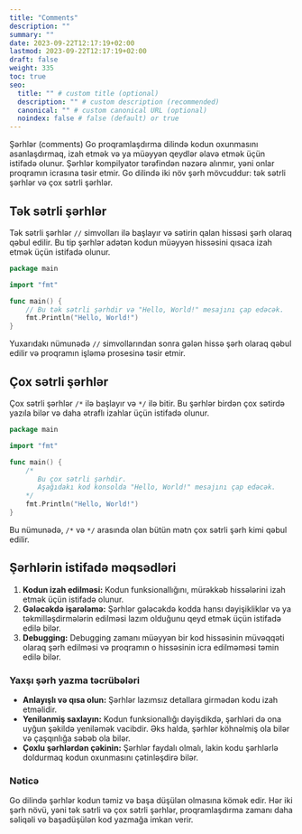 ```yaml
---
title: "Comments"
description: ""
summary: ""
date: 2023-09-22T12:17:19+02:00
lastmod: 2023-09-22T12:17:19+02:00
draft: false
weight: 335
toc: true
seo:
  title: "" # custom title (optional)
  description: "" # custom description (recommended)
  canonical: "" # custom canonical URL (optional)
  noindex: false # false (default) or true
---
```



Şərhlər (comments) Go proqramlaşdırma dilində kodun oxunmasını asanlaşdırmaq, izah etmək və ya müəyyən qeydlər əlavə etmək üçün istifadə olunur. Şərhlər kompilyator tərəfindən nəzərə alınmır, yəni onlar proqramın icrasına təsir etmir. Go dilində iki növ şərh mövcuddur: tək sətrli şərhlər və çox sətrli şərhlər.

## Tək sətrli şərhlər

Tək sətrli şərhlər `//` simvolları ilə başlayır və sətirin qalan hissəsi şərh olaraq qəbul edilir. Bu tip şərhlər adətən kodun müəyyən hissəsini qısaca izah etmək üçün istifadə olunur.

```go
package main

import "fmt"

func main() {
    // Bu tək sətrli şərhdir və "Hello, World!" mesajını çap edəcək.
    fmt.Println("Hello, World!")
}
```

Yuxarıdakı nümunədə `//` simvollarından sonra gələn hissə şərh olaraq qəbul edilir və proqramın işləmə prosesinə təsir etmir.

## Çox sətrli şərhlər

Çox sətrli şərhlər `/*` ilə başlayır və `*/` ilə bitir. Bu şərhlər birdən çox sətirdə yazıla bilər və daha ətraflı izahlar üçün istifadə olunur.

```go
package main

import "fmt"

func main() {
    /*
       Bu çox sətrli şərhdir.
       Aşağıdakı kod konsolda "Hello, World!" mesajını çap edəcək.
    */
    fmt.Println("Hello, World!")
}
```

Bu nümunədə, `/*` və `*/` arasında olan bütün mətn çox sətrli şərh kimi qəbul edilir.

## Şərhlərin istifadə məqsədləri

1. **Kodun izah edilməsi:** Kodun funksionallığını, mürəkkəb hissələrini izah etmək üçün istifadə olunur.
2. **Gələcəkdə işarələmə:** Şərhlər gələcəkdə kodda hansı dəyişikliklər və ya təkmilləşdirmələrin edilməsi lazım olduğunu qeyd etmək üçün istifadə edilə bilər.
3. **Debugging:** Debugging zamanı müəyyən bir kod hissəsinin müvəqqəti olaraq şərh edilməsi və proqramın o hissəsinin icra edilməməsi təmin edilə bilər.

### Yaxşı şərh yazma təcrübələri

- **Anlayışlı və qısa olun:** Şərhlər lazımsız detallara girmədən kodu izah etməlidir.
- **Yenilənmiş saxlayın:** Kodun funksionallığı dəyişdikdə, şərhləri də ona uyğun şəkildə yeniləmək vacibdir. Əks halda, şərhlər köhnəlmiş ola bilər və çaşqınlığa səbəb ola bilər.
- **Çoxlu şərhlərdən çəkinin:** Şərhlər faydalı olmalı, lakin kodu şərhlərlə doldurmaq kodun oxunmasını çətinləşdirə bilər.

### Nəticə

Go dilində şərhlər kodun təmiz və başa düşülən olmasına kömək edir. Hər iki şərh növü, yəni tək sətrli və çox sətrli şərhlər, proqramlaşdırma zamanı daha səliqəli və başadüşülən kod yazmağa imkan verir.
